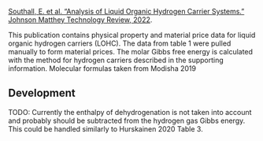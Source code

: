 [Southall, E. et al. “Analysis of Liquid Organic Hydrogen Carrier Systems.” Johnson Matthey Technology Review, 2022](https://doi.org/10.1595/205651322X16415722152530).

This publication contains physical property and material price data for liquid organic hydrogen carriers (LOHC). The data from table 1 were pulled manually to form material prices. The molar Gibbs free energy is calculated with the method for hydrogen carriers described in the supporting information. Molecular formulas taken from Modisha 2019

## Development

TODO: Currently the enthalpy of dehydrogenation is not taken into account and probably should be subtracted from the hydrogen gas Gibbs energy. This could be handled similarly to Hurskainen 2020 Table 3. 